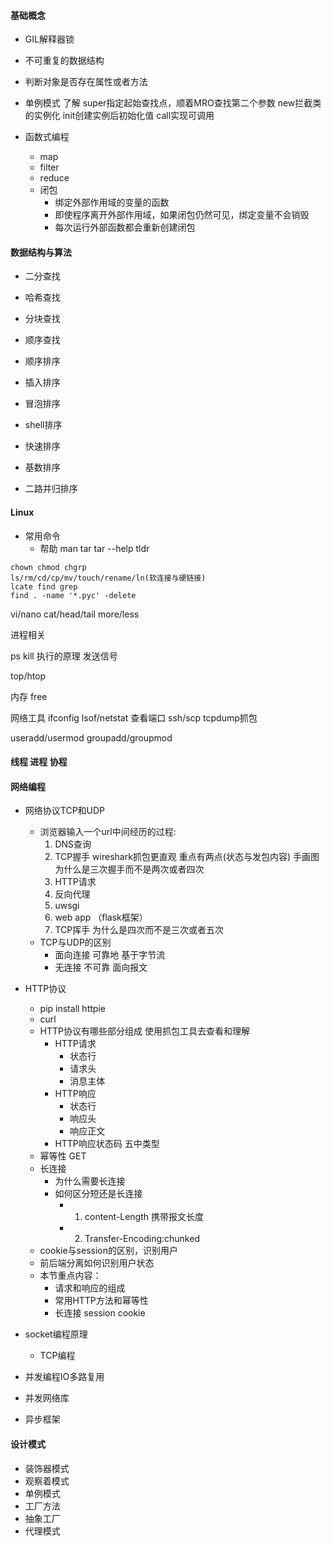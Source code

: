 #### 基础概念

- GIL解释器锁

- 不可重复的数据结构

- 判断对象是否存在属性或者方法

- 单例模式  了解 super指定起始查找点，顺着MRO查找第二个参数  new拦截类的实例化  init创建实例后初始化值   call实现可调用

- 函数式编程
  - map
  - filter
  - reduce
  - 闭包
    - 绑定外部作用域的变量的函数
    - 即使程序离开外部作用域，如果闭包仍然可见，绑定变量不会销毁
    - 每次运行外部函数都会重新创建闭包



#### 数据结构与算法
- 二分查找
- 哈希查找
- 分块查找
- 顺序查找

- 顺序排序
- 插入排序
- 冒泡排序
- shell排序
- 快速排序
- 基数排序
- 二路并归排序



#### Linux
- 常用命令
  - 帮助
    man  tar
    tar --help
    tldr

```SHELL
chown chmod chgrp
ls/rm/cd/cp/mv/touch/rename/ln(软连接与硬链接)
lcate find grep
find . -name '*.pyc' -delete
```

vi/nano
cat/head/tail
more/less


进程相关

ps
kill  执行的原理   发送信号


top/htop


内存
free


网络工具
ifconfig
lsof/netstat 查看端口
ssh/scp    tcpdump抓包


useradd/usermod
groupadd/groupmod




#### 线程  进程  协程





#### 网络编程
- 网络协议TCP和UDP
  - 浏览器输入一个url中间经历的过程:
    1. DNS查询
    2. TCP握手      wireshark抓包更直观 重点有两点(状态与发包内容)  手画图  为什么是三次握手而不是两次或者四次
    3. HTTP请求     
    4. 反向代理
    5. uwsgi        
    6. web app   （flask框架）
    7. TCP挥手    为什么是四次而不是三次或者五次
  - TCP与UDP的区别
    - 面向连接  可靠地  基于字节流
    - 无连接  不可靠   面向报文


- HTTP协议
  - pip install httpie  
  - curl
  - HTTP协议有哪些部分组成  使用抓包工具去查看和理解
    - HTTP请求
      - 状态行
      - 请求头
      - 消息主体
    - HTTP响应
      - 状态行
      - 响应头
      - 响应正文
    - HTTP响应状态码  五中类型
  - 幂等性  GET
  - 长连接
    - 为什么需要长连接
    - 如何区分短还是长连接
      - 1. content-Length 携带报文长度
      - 2. Transfer-Encoding:chunked
  - cookie与session的区别，识别用户
  - 前后端分离如何识别用户状态
  - 本节重点内容：
    - 请求和响应的组成
    - 常用HTTP方法和幂等性
    - 长连接 session  cookie

- socket编程原理
  - TCP编程


- 并发编程IO多路复用


- 并发网络库


- 异步框架


#### 设计模式
- 装饰器模式
- 观察着模式
- 单例模式
- 工厂方法
- 抽象工厂
- 代理模式
